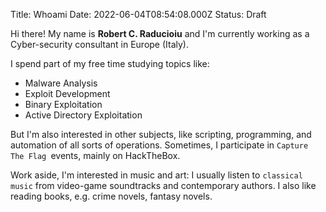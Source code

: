 Title: Whoami
Date: 2022-06-04T08:54:08.000Z
Status: Draft

Hi there! My name is **Robert C. Raducioiu** and I'm currently working as a Cyber-security consultant in Europe (Italy).

I spend part of my free time studying topics like:

- Malware Analysis
- Exploit Development
- Binary Exploitation
- Active Directory Exploitation

But I'm also interested in other subjects, like scripting, programming, and automation of all sorts of operations. Sometimes, I participate in `Capture The Flag `events, mainly on HackTheBox.

Work aside, I'm interested in music and art: I usually listen to `classical music` from video-game soundtracks and contemporary authors. I also like reading books, e.g. crime novels, fantasy novels.

